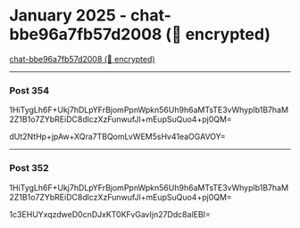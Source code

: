# January 2025 - chat-bbe96a7fb57d2008 (🔐 encrypted)

[chat-bbe96a7fb57d2008 (🔐 encrypted)](../../)



---

### Post 354




1HiTygLh6F+Ukj7hDLpYFrBjomPpnWpkn56Uh9h6aMTsTE3vWhyplb1B7haM2Z1B1o7ZYbREiDC8dlczXzFunwufJl+mEupSuQuo4+pj0QM=


dUt2NtHp+jpAw+XQra7TBQomLvWEM5sHv41eaOGAVOY=







---

### Post 352




1HiTygLh6F+Ukj7hDLpYFrBjomPpnWpkn56Uh9h6aMTsTE3vWhyplb1B7haM2Z1B1o7ZYbREiDC8dlczXzFunwufJl+mEupSuQuo4+pj0QM=


1c3EHUYxqzdweD0cnDJxKT0KFvGavIjn27Ddc8alEBI=





